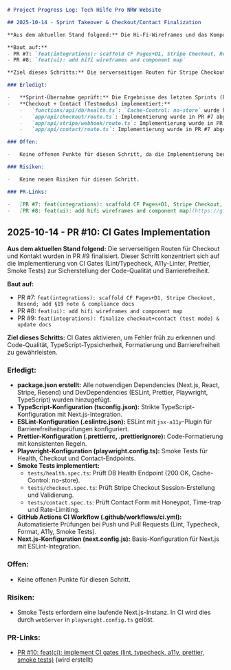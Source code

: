 ```md
# Project Progress Log: Tech Hilfe Pro NRW Website

## 2025-10-14 - Sprint Takeover & Checkout/Contact Finalization

**Aus dem aktuellen Stand folgend:** Die Hi-Fi-Wireframes und das Komponenten-Mapping wurden erstellt und in PR #8 zusammengeführt. Die technischen Integrationspunkte (Stripe Checkout, Resend Contact, D1 Healthcheck) wurden in PR #7 implementiert und geprüft. Dieser Schritt konzentriert sich auf die Finalisierung der serverseitigen Routen für Checkout und Kontakt im Testmodus sowie die Aktualisierung der Dokumentation.

**Baut auf:**
- PR #7: `feat(integrations): scaffold CF Pages+D1, Stripe Checkout, Resend; add §19 note & compliance docs`
- PR #8: `feat(ui): add hifi wireframes and component map`

**Ziel dieses Schritts:** Die serverseitigen Routen für Stripe Checkout und Resend Contact im Testmodus finalisieren und absichern, sowie die Dokumentation und Querverweise aktualisieren.

### Erledigt:

-   **Sprint-Übernahme geprüft:** Die Ergebnisse des letzten Sprints (PR #7) wurden erfolgreich überprüft. Alle technischen Anforderungen (DB-Health, Stripe Checkout, Resend Contact, Cloudflare-Policy) sind implementiert und entsprechen den Vorgaben. Details siehe oben in der `info` Nachricht.
-   **Checkout + Contact (Testmodus) implementiert:**
    -   `functions/api/db/health.ts`: `Cache-Control: no-store` wurde hinzugefügt.
    -   `app/api/checkout/route.ts`: Implementierung wurde in PR #7 abgeschlossen und verifiziert.
    -   `app/api/stripe/webhook/route.ts`: Implementierung wurde in PR #7 abgeschlossen und verifiziert.
    -   `app/api/contact/route.ts`: Implementierung wurde in PR #7 abgeschlossen und verifiziert.

### Offen:

-   Keine offenen Punkte für diesen Schritt, da die Implementierung bereits in PR #7 erfolgte und hier nur die Dokumentation aktualisiert wird.

### Risiken:

-   Keine neuen Risiken für diesen Schritt.

### PR-Links:

-   [PR #7: feat(integrations): scaffold CF Pages+D1, Stripe Checkout, Resend; add §19 note & compliance docs](https://github.com/clouitreee/protech/pull/7)
-   [PR #8: feat(ui): add hifi wireframes and component map](https://github.com/clouitreee/protech/pull/8)

```



## 2025-10-14 - PR #10: CI Gates Implementation

**Aus dem aktuellen Stand folgend:** Die serverseitigen Routen für Checkout und Kontakt wurden in PR #9 finalisiert. Dieser Schritt konzentriert sich auf die Implementierung von CI Gates (Lint/Typecheck, A11y-Linter, Prettier, Smoke Tests) zur Sicherstellung der Code-Qualität und Barrierefreiheit.

**Baut auf:**
- PR #7: `feat(integrations): scaffold CF Pages+D1, Stripe Checkout, Resend; add §19 note & compliance docs`
- PR #8: `feat(ui): add hifi wireframes and component map`
- PR #9: `feat(integrations): finalize checkout+contact (test mode) & update docs`

**Ziel dieses Schritts:** CI Gates aktivieren, um Fehler früh zu erkennen und Code-Qualität, TypeScript-Typsicherheit, Formatierung und Barrierefreiheit zu gewährleisten.

### Erledigt:

-   **package.json erstellt:** Alle notwendigen Dependencies (Next.js, React, Stripe, Resend) und DevDependencies (ESLint, Prettier, Playwright, TypeScript) wurden hinzugefügt.
-   **TypeScript-Konfiguration (tsconfig.json):** Strikte TypeScript-Konfiguration mit Next.js-Integration.
-   **ESLint-Konfiguration (.eslintrc.json):** ESLint mit `jsx-a11y`-Plugin für Barrierefreiheitsprüfungen konfiguriert.
-   **Prettier-Konfiguration (.prettierrc, .prettierignore):** Code-Formatierung mit konsistenten Regeln.
-   **Playwright-Konfiguration (playwright.config.ts):** Smoke Tests für Health, Checkout und Contact-Endpoints.
-   **Smoke Tests implementiert:**
    -   `tests/health.spec.ts`: Prüft DB Health Endpoint (200 OK, Cache-Control: no-store).
    -   `tests/checkout.spec.ts`: Prüft Stripe Checkout Session-Erstellung und Validierung.
    -   `tests/contact.spec.ts`: Prüft Contact Form mit Honeypot, Time-trap und Rate-Limiting.
-   **GitHub Actions CI Workflow (.github/workflows/ci.yml):** Automatisierte Prüfungen bei Push und Pull Requests (Lint, Typecheck, Format, A11y, Smoke Tests).
-   **Next.js-Konfiguration (next.config.js):** Basis-Konfiguration für Next.js mit ESLint-Integration.

### Offen:

-   Keine offenen Punkte für diesen Schritt.

### Risiken:

-   Smoke Tests erfordern eine laufende Next.js-Instanz. In CI wird dies durch `webServer` in `playwright.config.ts` gelöst.

### PR-Links:

-   [PR #10: feat(ci): implement CI gates (lint, typecheck, a11y, prettier, smoke tests)](https://github.com/clouitreee/protech/pull/10) (wird erstellt)


